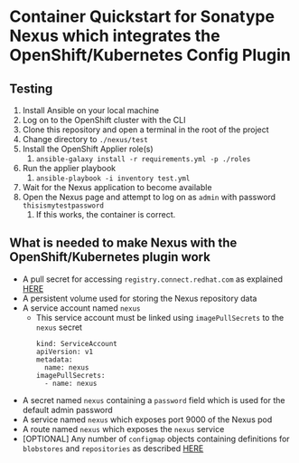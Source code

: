 # Container Quickstart for Sonatype Nexus which integrates the OpenShift/Kubernetes Config Plugin

## Testing
1. Install Ansible on your local machine
1. Log on to the OpenShift cluster with the CLI
1. Clone this repository and open a terminal in the root of the project
1. Change directory to `./nexus/test`
1. Install the OpenShift Applier role(s)
   1. `ansible-galaxy install -r requirements.yml -p ./roles`
1. Run the applier playbook
   1. `ansible-playbook -i inventory test.yml`
1. Wait for the Nexus application to become available
1. Open the Nexus page and attempt to log on as `admin` with password `thisismytestpassword`
   1. If this works, the container is correct.


## What is needed to make Nexus with the OpenShift/Kubernetes plugin work

* A pull secret for accessing `registry.connect.redhat.com` as explained [HERE](https://access.redhat.com/containers/?tab=images&get-method=registry-tokens#/registry.connect.redhat.com/sonatype/nexus-repository-manager)
* A persistent volume used for storing the Nexus repository data
* A service account named `nexus`
  * This service account must be linked using `imagePullSecrets` to the `nexus` secret
    ```
    kind: ServiceAccount
    apiVersion: v1
    metadata:
      name: nexus
    imagePullSecrets:
      - name: nexus
    ```
* A secret named `nexus` containing a `password` field which is used for the default admin password
* A service named `nexus` which exposes port 9000 of the Nexus pod
* A route named `nexus` which exposes the `nexus` service
* [OPTIONAL] Any number of `configmap` objects containing definitions for `blobstores` and `repositories` as described [HERE](https://github.com/sonatype-nexus-community/nexus-kubernetes-openshift/tree/master/src/test/resources/exampleConfigMaps)
